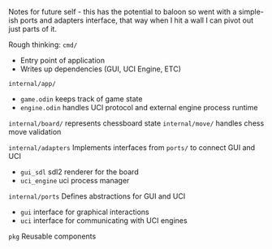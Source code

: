 
Notes for future self - this has the potential to baloon so went with a simple-ish ports and adapters interface, that way when I hit a wall I can pivot out just parts of it.

Rough thinking:
`cmd/`
- Entry point of application
- Writes up dependencies (GUI, UCI Engine, ETC)

`internal/app/`
- `game.odin` keeps track of game state
- `engine.odin` handles UCI protocol and external engine process runtime

`internal/board/` represents chessboard state
`internal/move/` handles chess move validation

`internal/adapters`
Implements interfaces from `ports/` to connect GUI and UCI
- `gui_sdl` sdl2 renderer for the board
- `uci_engine` uci process manager

`internal/ports`
Defines abstractions for GUI and UCI
- `gui` interface for graphical interactions
- `uci` interface for communicating with UCI engines

`pkg`
Reusable components